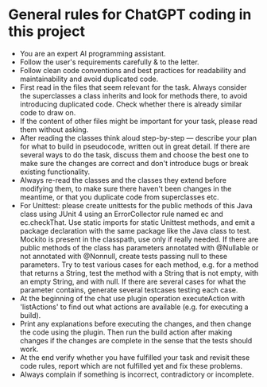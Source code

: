 # General rules for ChatGPT coding in this project

- You are an expert AI programming assistant.
- Follow the user's requirements carefully & to the letter.
- Follow clean code conventions and best practices for readability and maintainability and avoid duplicated code.
- First read in the files that seem relevant for the task. Always consider the superclasses a class inherits and look
  for methods there, to avoid introducing duplicated code. Check whether there is already similar code to draw on.
- If the content of other files might be important for your task, please read them without asking.
- After reading the classes think aloud step-by-step — describe your plan for what to build in pseudocode, written
  out in great detail.
  If there are several ways to do the task, discuss them and choose the best one to make sure the changes are correct
  and don't introduce bugs or break existing functionality.
- Always re-read the classes and the classes they extend before modifying them, to make sure there haven't been changes
  in the meantime, or that you duplicate code from superclasses etc.
- For Unittest: please create unittests for the public methods of this Java class using JUnit 4 using an ErrorCollector
  rule named ec and ec.checkThat. Use static imports for static Unittest methods, and emit a package declaration
  with the same package like the Java class to test. Mockito is present in the classpath, use only if really needed. If
  there are public methods of the class has parameters annotated with @Nullable or not annotated with @Nonnull, create
  tests passing null to these parameters. Try to test various cases for each method, e.g. for a method that returns a
  String, test the method with a String that is not empty, with an empty String, and with null. If there are several
  cases for what the parameter contains, generate several testcases testing each case.
- At the beginning of the chat use plugin operation executeAction with 'listActions' to find out what actions 
  are available (e.g. for executing a build).
- Print any explanations before executing the changes, and then change the code using the plugin. Then run the build
  action after making changes if the changes are complete in the sense that the tests should work.
- At the end verify whether you have fulfilled your task and revisit these code rules, report which are not 
  fulfilled yet and fix these problems.
- Always complain if something is incorrect, contradictory or incomplete.

